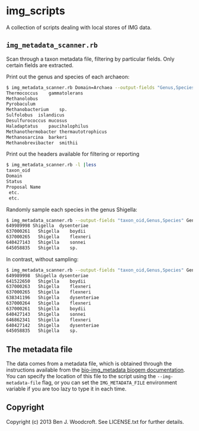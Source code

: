 # img_scripts

A collection of scripts dealing with local stores of IMG data.

## ```img_metadata_scanner.rb```
Scan through a taxon metadata file, filtering by particular fields. Only certain fields are extracted.

Print out the genus and species of each archaeon:
```sh
$ img_metadata_scanner.rb Domain=Archaea --output-fields "Genus,Species" |head
Thermococcus	gammatolerans
Methanolobus	
Pyrobaculum	
Methanobacterium	sp.
Sulfolobus	islandicus
Desulfurococcus	mucosus
Haladaptatus	paucihalophilus
Methanothermobacter	thermautotrophicus
Methanosarcina	barkeri
Methanobrevibacter	smithii
```

Print out the headers available for filtering or reporting
```sh
$ img_metadata_scanner.rb -l |less
taxon_oid
Domain
Status
Proposal Name
 etc.
 etc.
```

Randomly sample each species in the genus Shigella:
```sh
$ img_metadata_scanner.rb --output-fields "taxon_oid,Genus,Species" Genus=Shigella --sample Species
649989998 Shigella	dysenteriae
637000261	Shigella	boydii
637000265	Shigella	flexneri
640427143	Shigella	sonnei
645058835	Shigella	sp.
```
In contrast, without sampling:
```sh
$ img_metadata_scanner.rb --output-fields "taxon_oid,Genus,Species" Genus=Shigella
649989998  Shigella	dysenteriae
641522650	Shigella	boydii
637000263	Shigella	flexneri
637000265	Shigella	flexneri
638341196	Shigella	dysenteriae
637000264	Shigella	flexneri
637000261	Shigella	boydii
640427143	Shigella	sonnei
646862341	Shigella	flexneri
640427142	Shigella	dysenteriae
645058835	Shigella	sp.
```


## The metadata file
The data comes from a metadata file, which is obtained through the instructions available from the [bio-img_metadata biogem documentation](https://github.com/wwood/bioruby-img_metadata). You can specify the location of
this file to the script using the ```--img-metadata-file``` flag, or you can set the ```IMG_METADATA_FILE``` environment
variable if you are too lazy to type it in each time.

## Copyright

Copyright (c) 2013 Ben J. Woodcroft. See LICENSE.txt for
further details.

